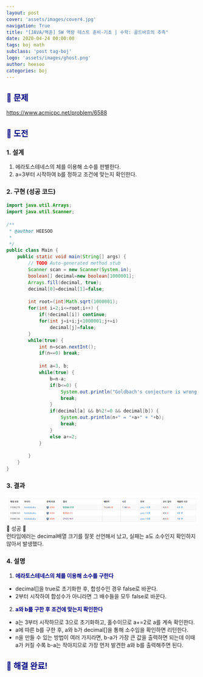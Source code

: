 ```yaml
---
layout: post
cover: 'assets/images/cover4.jpg'
navigation: True
title: "[JAVA/백준] SW 역량 테스트 준비-기초 | 수학: 골드바흐의 추측"
date: 2020-04-24 00:00:00
tags: boj math
subclass: 'post tag-boj'
logo: 'assets/images/ghost.png'
author: heesoo
categories: boj
---
```

## <span style="color:navy">👀 문제</span>
<https://www.acmicpc.net/problem/6588>

## <span style="color:navy">👊 도전</span>

### 1. 설계
1. 에라토스테네스의 체를 이용해 소수를 판별한다.
2. a=3부터 시작하여 b를 정하고 조건에 맞는지 확인한다.

### 2. 구현 (성공 코드)
```java
import java.util.Arrays;
import java.util.Scanner;

/**
 * @author HEESOO
 *
 */
public class Main {
	public static void main(String[] args) {
		// TODO Auto-generated method stub
		Scanner scan = new Scanner(System.in);
		boolean[] decimal=new boolean[1000001];
		Arrays.fill(decimal, true);
		decimal[0]=decimal[1]=false;
		
		int root=(int)Math.sqrt(1000001);
		for(int i=2;i<=root;i++) {
			if(!decimal[i]) continue;
			for(int j=i+i;j<1000001;j+=i)
				decimal[j]=false;
		}
		while(true) {
			int n=scan.nextInt();
			if(n==0) break;
			
			int a=3, b;
			while(true) {
				b=n-a;
				if(b<=0) {
					System.out.println("Goldbach's conjecture is wrong.");
					break;
				}
				if(decimal[a] && b%2!=0 && decimal[b]) {
					System.out.println(n+" = "+a+" + "+b);
					break;
				}
				else a+=2;
			}
			
		}
	}
}

 ```

### 3. 결과
![실행결과](./assets/images/200424_4.PNG)
🤟 성공 🤟  
런타임에러는 decimal배열 크기를 잘못 선언해서 났고, 실패는 a도 소수인지 확인하지 않아서 발생했다.

### 4. 설명
1. **<span style="color:navy">에라토스테네스의 체를 이용해 소수를 구한다</span>**
- decimal[]을 true로 초기화한 후, 합성수인 경우 false로 바꾼다.
- 2부터 시작하여 합성수가 아니라면 그 배수들을 모두 false로 바꾼다.

2. **<span style="color:navy">a와 b를 구한 후 조건에 맞는지 확인한다</span>**
- a는 3부터 시작하므로 3으로 초기화하고, 홀수이므로 a+=2로 a를 계속 확인한다.
- a에 따른 b를 구한 후, a와 b가 decimal[]을 통해 소수임을 확인하면 리턴한다.
- n을 만들 수 있는 방법이 여러 가지라면, b-a가 가장 큰 값을 출력하면 되는데 이때 a가 커질 수록 b-a는 작아지므로 가장 먼저 발견한 a와 b를 출력해주면 된다.

## <span style="color:navy">👏 해결 완료!</span>

